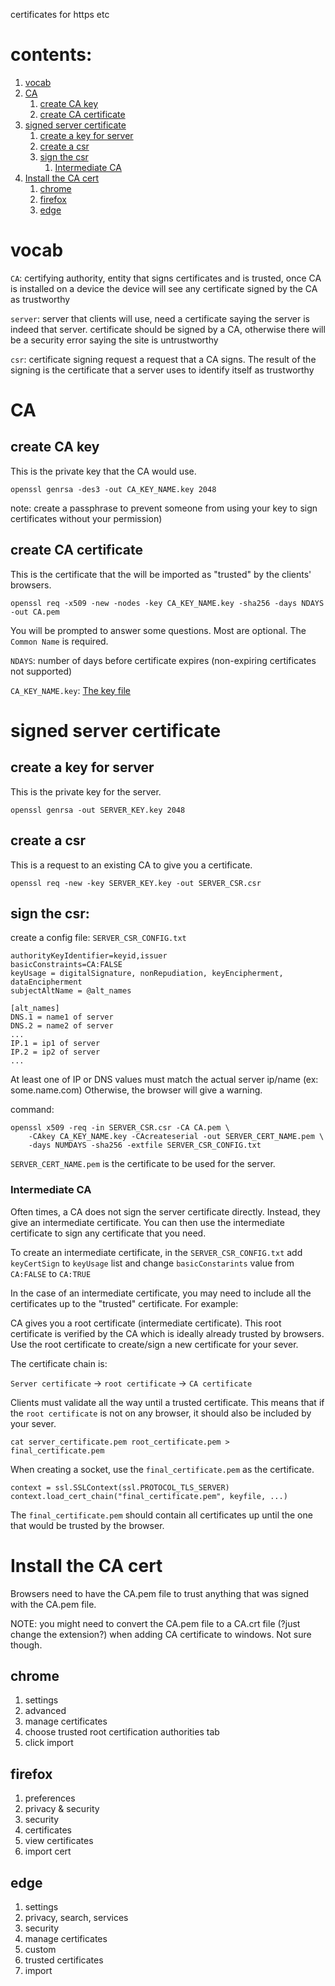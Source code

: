 certificates for https etc

# contents:
1. [vocab](#vocab)
2. [CA](#CA)
   1. [create CA key](#create-ca-key)
   2. [create CA certificate](#create-ca-certificate)
3. [signed server certificate](#signed-server-certificate)
   1. [create a key for server](#create-a-key-for-server)
   2. [create a csr](#create-a-csr)
   3. [sign the csr](#sign-the-csr)
      1. [Intermediate CA](#intermediate-ca)
4. [Install the CA cert](#install-the-ca-cert)
   1. [chrome](#chrome)
   2. [firefox](#firefox)
   3. [edge](#edge)



# vocab
`CA`: certifying authority, entity that signs certificates
    and is trusted, once CA is installed on a device
    the device will see any certificate signed by the CA
    as trustworthy

`server`: server that clients will use, need a certificate saying
    the server is indeed that server. certificate should be
    signed by a CA, otherwise there will be a security error
    saying the site is untrustworthy

`csr`: certificate signing request
    a request that a CA signs. The result of the signing
    is the certificate that a server uses to identify itself
    as trustworthy

# CA

## create CA key
This is the private key that the CA would use.
```
openssl genrsa -des3 -out CA_KEY_NAME.key 2048
```
note: create a passphrase to prevent someone from using your key to sign
      certificates without your permission)

## create CA certificate
This is the certificate that the will be imported as "trusted" by the clients' browsers.
```
openssl req -x509 -new -nodes -key CA_KEY_NAME.key -sha256 -days NDAYS -out CA.pem
```

You will be prompted to answer some questions.  Most are optional.  The
`Common Name` is required.

`NDAYS`: number of days before certificate expires (non-expiring certificates not supported)

`CA_KEY_NAME.key`: [The key file](#create-ca-key)


# signed server certificate

## create a key for server
This is the private key for the server.
```
openssl genrsa -out SERVER_KEY.key 2048
```

## create a csr
This is a request to an existing CA to give you a certificate.
```
openssl req -new -key SERVER_KEY.key -out SERVER_CSR.csr
```

## sign the csr:
create a config file: `SERVER_CSR_CONFIG.txt`
```
authorityKeyIdentifier=keyid,issuer
basicConstraints=CA:FALSE
keyUsage = digitalSignature, nonRepudiation, keyEncipherment, dataEncipherment
subjectAltName = @alt_names

[alt_names]
DNS.1 = name1 of server
DNS.2 = name2 of server
...
IP.1 = ip1 of server
IP.2 = ip2 of server
...
```

At least one of IP or DNS values must match the actual server ip/name (ex: some.name.com)
Otherwise, the browser will give a warning.

command:
```
openssl x509 -req -in SERVER_CSR.csr -CA CA.pem \
    -CAkey CA_KEY_NAME.key -CAcreateserial -out SERVER_CERT_NAME.pem \
    -days NUMDAYS -sha256 -extfile SERVER_CSR_CONFIG.txt
```

`SERVER_CERT_NAME.pem` is the certificate to be used for the server.

### Intermediate CA
Often times, a CA does not sign the server certificate directly.  Instead, they give
an intermediate certificate.  You can then use the intermediate certificate to sign
any certificate that you need.

To create an intermediate certificate, in the `SERVER_CSR_CONFIG.txt`
add `keyCertSign` to `keyUsage` list and change `basicConstarints` value
from `CA:FALSE` to `CA:TRUE`

In the case of an intermediate certificate, you may need to include all
the certificates up to the "trusted" certificate.
For example:

CA gives you a root certificate (intermediate certificate).  This root
certificate is verified by the CA which is ideally already trusted by
browsers.  Use the root certificate to create/sign a new certificate
for your sever.

The certificate chain is:

`Server certificate` -> `root certificate` -> `CA certificate`

Clients must validate all the way until a trusted certificate.
This means that if the `root certificate` is not on any browser, it should
also be included by your sever.

```
cat server_certificate.pem root_certificate.pem > final_certificate.pem
```

When creating a socket, use the `final_certificate.pem` as the certificate.

```
context = ssl.SSLContext(ssl.PROTOCOL_TLS_SERVER)
context.load_cert_chain("final_certificate.pem", keyfile, ...)
```

The `final_certificate.pem` should contain all certificates up until the
one that would be trusted by the browser.

# Install the CA cert
Browsers need to have the CA.pem file to trust anything that was signed
with the CA.pem file.

NOTE: you might need to convert the CA.pem file to a CA.crt file (?just
change the extension?) when adding CA certificate to windows.  Not sure though.

## chrome
1. settings
2. advanced
3. manage certificates
4. choose trusted root certification authorities tab
5. click import

## firefox
1. preferences
2. privacy & security
3. security
4. certificates
5. view certificates
6. import cert

## edge
1. settings
2. privacy, search, services
3. security
4. manage certificates
5. custom
6. trusted certificates
7. import
